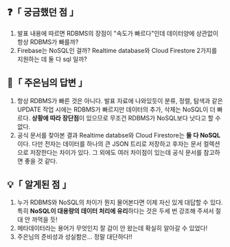 
## ❓「 궁금했던 점 」

1) 발표 내용에 따르면 RDBMS의 장점이 "속도가 빠르다"인데 데이터양에 상관없이 항상 RDBMS가 빠를까?
2) Firebase는 NoSQL인 걸까? Realtime database와 Cloud Firestore 2가지를 지원하는 데 둘 다 sql 일까?



## 📢「 주은님의 답변 」

1) 항상 RDBMS가 빠른 것은 아니다. 발표 자료에 나와있듯이 분류, 정렬, 탐색과 같은 UPDATE 작업 시에는 RDBMS가 빠르지만 데이터의 추가, 삭제는 NoSQL이 더 빠르다. **상황에 따라 장단점**이 있으므로 무조건 RDBMS가 NoSQL보다 낫다고 할 수 없다.
2) 공식 문서를 찾아본 결과 Realtime databse와 Cloud Firestore는 **둘 다 NoSQL**이다.
다만 전자는 데이터를 하나의 큰 JSON 트리로 저장하고 후자는 문서 컬렉션으로 저장한다는 차이가 있다.
그 외에도 여러 차이점이 있는데 공식 문서를 참고하면 좋을 것 같다.



## 💡「 알게된 점 」
1) 누가 RDBMS와 NoSQL의 차이가 뭔지 물어본다면 이제 자신 있게 대답할 수 있다. 특히 **NoSQL이 대용량의 데이터 처리에 유리**하다는 것은 두세 번 강조해 주셔서 절대 안 까먹을 듯!
2) 메타데이터라는 용어가 무엇인지 잘 감이 안 왔는데 확실히 알아갈 수 있었다!
3) 주은님의 준비성과 성실함은... 정말 대단하다!!

